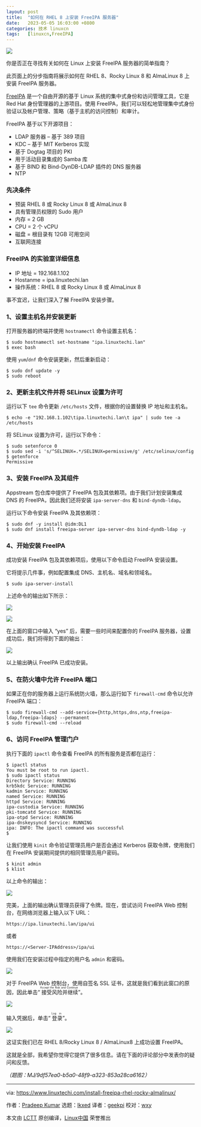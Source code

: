 ```yaml
---
layout: post
title:	"如何在 RHEL 8 上安装 FreeIPA 服务器"
date:	2023-05-05 16:03:00 +0800 
categories:	技术 linuxcn 
tags:	[linuxcn,FreeIPA]
---
```



![](/Asserts/Images//attachment/album/202305/05/160246m3vu7phhy7eyuo7j.png)


你是否正在寻找有关如何在 Linux 上安装 FreeIPA 服务器的简单指南？


此页面上的分步指南将展示如何在 RHEL 8、Rocky Linux 8 和 AlmaLinux 8 上安装 FreeIPA 服务器。


[FreeIPA](https://www.freeipa.org/page/Main_Page) 是一个自由开源的基于 Linux 系统的集中式身份和访问管理工具，它是 Red Hat 身份管理器的上游项目。使用 FreeIPA，我们可以轻松地管理集中式身份验证以及帐户管理、策略（基于主机的访问控制）和审计。


FreeIPA 基于以下开源项目：


* LDAP 服务器 – 基于 389 项目
* KDC – 基于 MIT Kerberos 实现
* 基于 Dogtag 项目的 PKI
* 用于活动目录集成的 Samba 库
* 基于 BIND 和 Bind-DynDB-LDAP 插件的 DNS 服务器
* NTP


### 先决条件


* 预装 RHEL 8 或 Rocky Linux 8 或 AlmaLinux 8
* 具有管理员权限的 Sudo 用户
* 内存 = 2 GB
* CPU = 2 个 vCPU
* 磁盘 = 根目录有 12GB 可用空间
* 互联网连接


### FreeIPA 的实验室详细信息


* IP 地址 = 192.168.1.102
* Hostanme = ipa.linuxtechi.lan
* 操作系统：RHEL 8 或 Rocky Linux 8 或 AlmaLinux 8


事不宜迟，让我们深入了解 FreeIPA 安装步骤。


### 1、设置主机名并安装更新


打开服务器的终端并使用 `hostnamectl` 命令设置主机名：



```
$ sudo hostnamectl set-hostname "ipa.linuxtechi.lan"
$ exec bash

```

使用 `yum`/`dnf` 命令安装更新，然后重新启动：



```
$ sudo dnf update -y
$ sudo reboot

```

### 2、更新主机文件并将 SELinux 设置为许可


运行以下 `tee` 命令更新 `/etc/hosts` 文件，根据你的设置替换 IP 地址和主机名。



```
$ echo -e "192.168.1.102\tipa.linuxtechi.lan\t ipa" | sudo tee -a /etc/hosts

```

将 SELinux 设置为许可，运行以下命令：



```
$ sudo setenforce 0
$ sudo sed -i 's/^SELINUX=.*/SELINUX=permissive/g' /etc/selinux/config
$ getenforce
Permissive

```

### 3、安装 FreeIPA 及其组件


Appstream 包仓库中提供了 FreeIPA 包及其依赖项。由于我们计划安装集成 DNS 的 FreeIPA，因此我们还将安装 `ipa-server-dns` 和 `bind-dyndb-ldap`。


运行以下命令安装 FreeIPA 及其依赖项：



```
$ sudo dnf -y install @idm:DL1
$ sudo dnf install freeipa-server ipa-server-dns bind-dyndb-ldap -y

```

### 4、开始安装 FreeIPA


成功安装 FreeIPA 包及其依赖项后，使用以下命令启动 FreeIPA 安装设置。


它将提示几件事，例如配置集成 DNS、主机名、域名和领域名。



```
$ sudo ipa-server-install

```

上述命令的输出如下所示：


![](/Asserts/Images//attachment/album/202305/05/160518qihozk3cio397ssg.jpg)


![](/Asserts/Images//attachment/album/202305/05/160525s20i0nyzhi7sae78.jpg)


在上面的窗口中输入 “yes” 后，需要一些时间来配置你的 FreeIPA 服务器，设置成功后，我们将得到下面的输出：


![](/Asserts/Images//attachment/album/202305/05/160532czv95zvwavaki3ts.jpg)


以上输出确认 FreeIPA 已成功安装。


### 5、在防火墙中允许 FreeIPA 端口


如果正在你的服务器上运行系统防火墙，那么运行如下 `firewall-cmd` 命令以允许 FreeIPA 端口：



```
$ sudo firewall-cmd --add-service={http,https,dns,ntp,freeipa-ldap,freeipa-ldaps} --permanent
$ sudo firewall-cmd --reload

```

### 6、访问 FreeIPA 管理门户


执行下面的 `ipactl` 命令查看 FreeIPA 的所有服务是否都在运行：



```
$ ipactl status
You must be root to run ipactl.
$ sudo ipactl status
Directory Service: RUNNING
krb5kdc Service: RUNNING
kadmin Service: RUNNING
named Service: RUNNING
httpd Service: RUNNING
ipa-custodia Service: RUNNING
pki-tomcatd Service: RUNNING
ipa-otpd Service: RUNNING
ipa-dnskeysyncd Service: RUNNING
ipa: INFO: The ipactl command was successful
$

```

让我们使用 `kinit` 命令验证管理员用户是否会通过 Kerberos 获取令牌，使用我们在 FreeIPA 安装期间提供的相同管理员用户密码。



```
$ kinit admin
$ klist

```

以上命令的输出：


![](/Asserts/Images//attachment/album/202305/05/160543zzifmnusfsl05uqh.jpg)


完美，上面的输出确认管理员获得了令牌。现在，尝试访问 FreeIPA Web 控制台，在网络浏览器上输入以下 URL：



```
https://ipa.linuxtechi.lan/ipa/ui

```

或者



```
https://<Server-IPAddress>/ipa/ui

```

使用我们在安装过程中指定的用户名 `admin` 和密码。


![](/Asserts/Images//attachment/album/202305/05/160553qnz0ibslqstmhhzr.jpg)


对于 FreeIPA Web 控制台，使用自签名 SSL 证书，这就是我们看到此窗口的原因，因此单击“<ruby> 接受风险并继续 <rt>  Accept the Risk and Continue </rt></ruby>”。


![](/Asserts/Images//attachment/album/202305/05/160601j4kltzoofyftfbl0.jpg)


输入凭据后，单击“<ruby> 登录 <rt>  Log in </rt></ruby>”。


![](/Asserts/Images//attachment/album/202305/05/160610bj3luggvg377gnhg.jpg)


这证实我们已在 RHEL 8/Rocky Linux 8 / AlmaLinux8 上成功设置 FreeIPA。


这就是全部，我希望你觉得它提供了很多信息。请在下面的评论部分中发表你的疑问和反馈。


*（题图：MJ/9df57ea0-b5a0-48f9-a323-853a28ca6162）*




---


via: <https://www.linuxtechi.com/install-freeipa-rhel-rocky-almalinux/>


作者：[Pradeep Kumar](https://www.linuxtechi.com/author/pradeep/) 选题：[lkxed](https://github.com/lkxed/) 译者：[geekpi](https://github.com/geekpi) 校对：[wxy](https://github.com/wxy)


本文由 [LCTT](https://github.com/LCTT/TranslateProject) 原创编译，[Linux中国](https://linux.cn/) 荣誉推出
